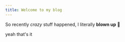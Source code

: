 ```yaml
---
title: Welcome to my blog
---
```


So recently _crazy_ stuff happened, I literally **blown up** 🤯

yeah that's it
